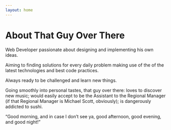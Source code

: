 ```yaml
---
layout: home
---
```

# About That Guy Over There

Web Developer passionate about designing and implementing his own ideas. 

Aiming to finding solutions for every daily problem making use of the of the latest technologies and best code practices. 

Always ready to be challenged and learn new things.

Going smoothly into personal tastes, that guy over there: loves to discover new music; would easily accept to be the Assistant to the Regional Manager (if that Regional Manager is Michael Scott, obviously); is dangerously addicted to sushi.

“Good morning, and in case I don’t see ya, good afternoon, good evening, and good night!”

